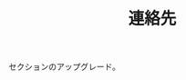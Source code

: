 ﻿---
layout: page

title: 連絡先
breadcrumb: 連絡先

meta: 連絡先
logo: contacts.png
og: img/contacts.jpg

lang: jp
ref: contacts
---

セクションのアップグレード。
